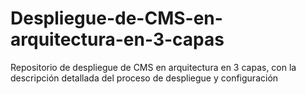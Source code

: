 # Despliegue-de-CMS-en-arquitectura-en-3-capas
Repositorio de despliegue de CMS en arquitectura en 3 capas, con la descripción detallada del proceso de despliegue y configuración
